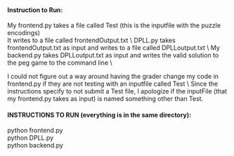 #### Instruction to Run: 
My frontend.py takes a file called Test (this is the inputfile with the puzzle encodings) \
It writes to a file called frontendOutput.txt \ 
DPLL.py takes frontendOutput.txt as input and writes to a file called DPLLoutput.txt \ 
My backend.py takes DPLLoutput.txt as input and writes the valid solution to the peg game to the command line \ 

I could not figure out a way around having the grader change my code in frontend.py if they are not testing with an inputfile called Test \ 
Since the instructions specify to not submit a Test file, I apologize if the inputFile (that my frontend.py takes as input) is named something other than Test. 

#### INSTRUCTIONS TO RUN (everything is in the same directory): 
python frontend.py \
python DPLL.py \
python backend.py 